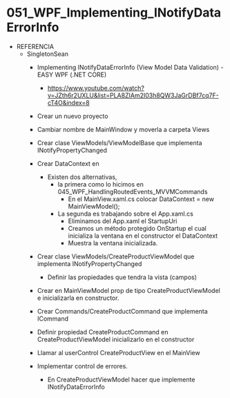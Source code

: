 # 051_WPF_Implementing_INotifyDataErrorInfo

- REFERENCIA
	- SingletonSean
		- Implementing INotifyDataErrorInfo (View Model Data Validation) - EASY WPF (.NET CORE)
			- https://www.youtube.com/watch?v=JZth6r2UXLU&list=PLA8ZIAm2I03h8QW3JaGrDBf7cq7F-cT4O&index=8
			
		- Crear un nuevo proyecto	
		- Cambiar nombre de MainWindow y moverla a carpeta Views
		- Crear clase  ViewModels/ViewModelBase que implementa INotifyPropertyChanged
		- Crear DataContext en 
			- Existen dos alternativas, 
				- la primera como lo hicimos en 045_WPF_HandlingRoutedEvents_MVVMCommands
					- En el MainView.xaml.cs colocar DataContext = new MainViewModel();
				- La segunda es trabajando sobre el App.xaml.cs
					- Eliminamos del App.xaml el StartupUri
					- Creamos un método protegido OnStartup el cual inicializa la ventana en el constructor el DataContext
					- Muestra la ventana inicializada.
		- Crear clase ViewModels/CreateProductViewModel que implementa INotifyPropertyChanged
			- Definir las propiedades que tendra la vista (campos)
		- Crear en MainViewModel prop de tipo CreateProductViewModel e inicializarla en constructor.
		- Crear Commands/CreateProductCommand que implementa ICommand
		- Definir propiedad CreateProductCommand en CreateProductViewModel inicializarlo en el constructor
		- Llamar al userControl CreateProductView en el MainView
		
		- Implementar control de errores.
			- En CreateProductViewModel hacer que implemente INotifyDataErrorInfo
			